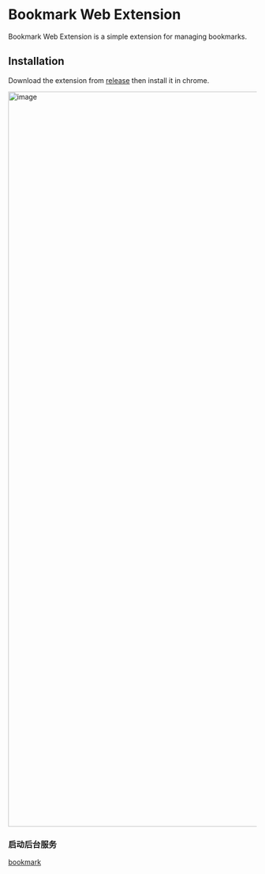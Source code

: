# Bookmark Web Extension

Bookmark Web Extension is a simple extension for managing bookmarks. 

## Installation

Download the extension from [release](https://github.com/cute-angelia/chrome-bookmark/releases) then install it in chrome.

<img width="1487" alt="image" src="https://github.com/cute-angelia/bookmark/assets/26561606/f008051a-bc2e-4854-8aa9-ae1c256166ec">

### 启动后台服务

[bookmark](https://github.com/cute-angelia/bookmark)
